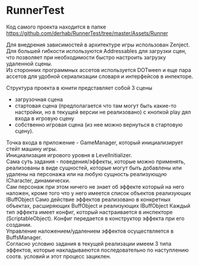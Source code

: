 # RunnerTest

Код самого проекта находится в папке https://github.com/derhab/RunnerTest/tree/master/Assets/Runner

Для внедрения зависимостей в архитектуре игры использован Zenject.<br>
Для большей гибкости используются Addressables для загрузки сцен, что позволяет при необходимости быстро настроить загрузку удаленной сцены.<br>
Из сторонних программных ассетов используется DOTween и еще пара ассетов для удобной сериализации словаря и интерфейсов в инпекторе.

Структура проекта в юнити представляет собой 3 сцены
- загрузочная сцена
- стартовая сцена (предполагается что там могут быть какие-то настройки, но в текущей версии не реализовано) с кнопкой play дял входа в игровую сцену
- собственно игровая сцена (из нее можно вернуться в стартовую сцену).

Точка входа в приложение - GameManager, который инициализирует стейт машину игры.<br>
Инициализация игрового уровня в LevelInitializer.<br>
Сама суть задания - поведения/эффекты, которые можно применять, реализованы в виде сущностей, которые могут быть добавлены или удалены на персонажа 
или на любую сущность реализующую ICharacter, динамически.<br>
Сам персонаж при этом ничего не знает об эффекте который на него наложен, кроме того что у него имеется список объектов реализующих IBuffObject
Само действие эффектов реализовано в конкретных объектах, расширяющих BuffObject и реализующих IBuffObject
Каждый тип эффекта имеет конфиг, который настраивается в инспекторе (ScriptableObject). Конфиг передается в конструктор эффекта при его создании.<br>
Управление наложением/удалением эффектов осуществляется в BuffsManager.<br> 
Согласно условию задания в текущей реализации имеем 3 типа эффектов, которые накладываеются последовательно по наступлению соотв. условий и этот процесс зациклен.
